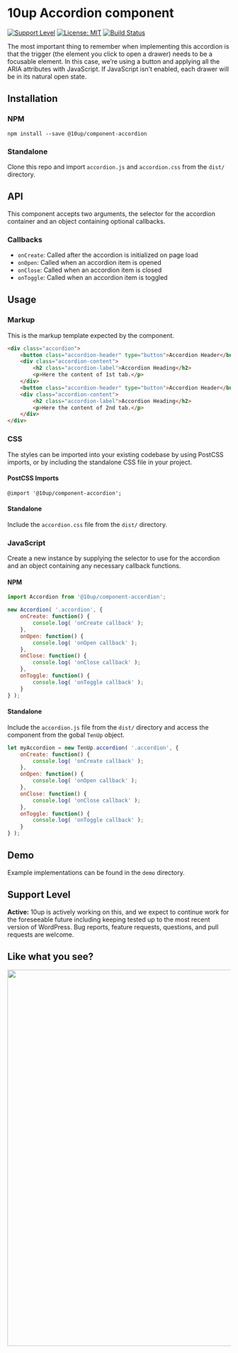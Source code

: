 # 10up Accordion component

[![Support Level](https://img.shields.io/badge/support-active-green.svg)](#support-level) [![License: MIT](https://img.shields.io/badge/License-MIT-yellow.svg)](https://opensource.org/licenses/MIT) [![Build Status][cli-img]][cli-url]

[cli-img]: https://github.com/10up/component-accordion/workflows/Automated%20Tests/badge.svg?branch=master
[cli-url]: https://github.com/10up/component-accordion/actions?query=workflow%3A%22Automated+Tests%22

The most important thing to remember when implementing this accordion is that the trigger (the element you click to open a drawer) needs to be a focusable element. In this case, we’re using a button and applying all the ARIA attributes with JavaScript. If JavaScript isn’t enabled, each drawer will be in its natural open state.

## Installation

### NPM
`npm install --save @10up/component-accordion`

### Standalone
Clone this repo and import `accordion.js` and `accordion.css` from the `dist/` directory.

## API

This component accepts two arguments, the selector for the accordion container and an object containing optional callbacks.

### Callbacks

- `onCreate`: Called after the accordion is initialized on page load
- `onOpen`: Called when an accordion item is opened
- `onClose`: Called when an accordion item is closed
- `onToggle`: Called when an accordion item is toggled

## Usage

### Markup

This is the markup template expected by the component.

```html
<div class="accordion">
	<button class="accordion-header" type="button">Accordion Header</button>
	<div class="accordion-content">
		<h2 class="accordion-label">Accordion Heading</h2>
		<p>Here the content of 1st tab.</p>
	</div>
	<button class="accordion-header" type="button">Accordion Header</button>
	<div class="accordion-content">
		<h2 class="accordion-label">Accordion Heading</h2>
		<p>Here the content of 2nd tab.</p>
	</div>
</div>
```

### CSS

The styles can be imported into your existing codebase by using PostCSS imports, or by including the standalone CSS file in your project.

#### PostCSS Imports
`@import '@10up/component-accordion';`

#### Standalone
Include the `accordion.css` file from the `dist/` directory.

### JavaScript

Create a new instance by supplying the selector to use for the accordion and an object containing any necessary callback functions.

#### NPM

```javascript
import Accordion from '@10up/component-accordion';

new Accordion( '.accordion', {
	onCreate: function() {
		console.log( 'onCreate callback' );
	},
	onOpen: function() {
		console.log( 'onOpen callback' );
	},
	onClose: function() {
		console.log( 'onClose callback' );
	},
	onToggle: function() {
		console.log( 'onToggle callback' );
	}
} );
```

#### Standalone

Include the `accordion.js` file from the `dist/` directory and access the component from the gobal `TenUp` object.

```javascript
let myAccordion = new TenUp.accordion( '.accordion', {
	onCreate: function() {
		console.log( 'onCreate callback' );
	},
	onOpen: function() {
		console.log( 'onOpen callback' );
	},
	onClose: function() {
		console.log( 'onClose callback' );
	},
	onToggle: function() {
		console.log( 'onToggle callback' );
	}
} );
```

## Demo

Example implementations can be found in the `demo` directory.

## Support Level

**Active:** 10up is actively working on this, and we expect to continue work for the foreseeable future including keeping tested up to the most recent version of WordPress.  Bug reports, feature requests, questions, and pull requests are welcome.

## Like what you see?

<a href="http://10up.com/contact/"><img src="https://10updotcom-wpengine.s3.amazonaws.com/uploads/2016/10/10up-Github-Banner.png" width="850"></a>
